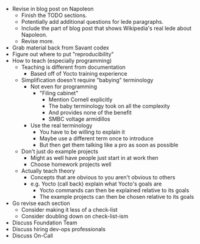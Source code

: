 * Revise in blog post on Napoleon
    * Finish the TODO sections.
    * Potentially add additional questions for lede paragraphs.
    * Include the part of blog post that shows Wikipedia's real lede about Napoleon.
    * Revise more.
* Grab material back from Savant codex
* Figure out where to put "reproducibility"
* How to teach (especially programming)
    * Teaching is different from documentation
        * Based off of Yocto training experience
    * Simplification doesn't require "babying" terminology
        * Not even for programming
            * "Filing cabinet"
                * Mention Cornell explicitly
                * The baby terminology took on all the complexity
                * And provides none of the benefit
                * SMBC voltage armidillos
        * Use the real terminology
            * You have to be willing to explain it
            * Maybe use a different term once to introduce
            * But then get them talking like a pro as soon as possible
    * Don't just do example projects
        * Might as well have people just start in at work then
        * Choose homework projects well
    * Actually teach theory
        * Concepts that are obvious to you aren't obvious to others
        * e.g. Yocto (call back) explain what Yocto's goals are
            * Yocto commands can then be explained relative to its goals
            * The example projects can then be chosen relative to its goals
* Go revise each section
    * Consider making it less of a check-list
    * Consider doubling down on check-list-ism
* Discuss Foundation Team
* Discuss hiring dev-ops professionals
* Discuss On-Call
